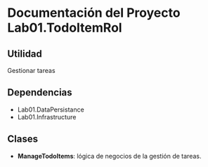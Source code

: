 ﻿# Documentación del Proyecto Lab01.TodoItemRol

## Utilidad

Gestionar tareas

## Dependencias

+ Lab01.DataPersistance
+ Lab01.Infrastructure

## Clases

+ **ManageTodoItems**: lógica de negocios de la gestión de tareas.

